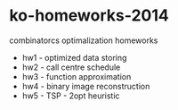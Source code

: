 ko-homeworks-2014
============

combinatorcs optimalization homeworks

* hw1 - optimized data storing
* hw2 - call centre schedule
* hw3 - function approximation
* hw4 - binary image reconstruction
* hw5 - TSP - 2opt heuristic
